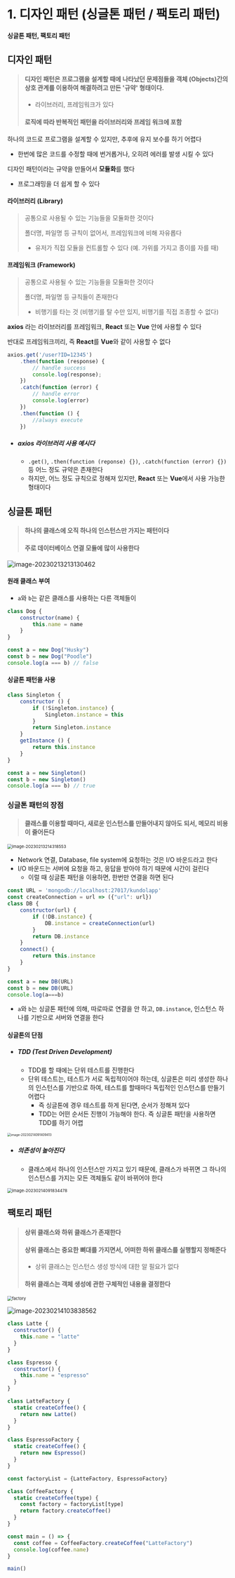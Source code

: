 # 1. 디자인 패턴 (싱글톤 패턴 / 팩토리 패턴)

####	싱글톤 패턴, 팩토리 패턴



## 디자인 패턴

> #### 디자인 패턴은 프로그램을 설계할 때에 나타났던 문제점들을 객체 (Objects)간의 상호 관계를 이용하여 해결하려고 만든 '규약' 형태이다.
>
> - 라이브러리, 프레임워크가 있다
>
> #### 로직에 따라 반복적인 패턴을 라이브러리와 프레임 워크에 포함



하나의 코드로 프로그램을 설계할 수 있지만, 추후에 유지 보수를 하기 어렵다

- 한번에 많은 코드를 수정할 때에 번거롭거나, 오히려 에러를 발생 시킬 수 있다



디자인 패턴이라는 규약을 만들어서 **모듈화**를 했다

- 프로그래밍을 더 쉽게 할 수 있다



#### 라이브러리 (Library)

> 공통으로 사용될 수 있는 기능들을 모듈화한 것이다
>
> 폴더명, 파일명 등 규칙이 없어서, 프레임워크에 비해 자유롭다
>
> - 유저가 직접 모듈을 컨트롤할 수 있다 (예. 가위를 가지고 종이를 자를 때)



#### 프레임워크 (Framework)

> 공통으로 사용될 수 있는 기능들을 모듈화한 것이다
>
> 폴더명, 파일명 등 규칙들이 존재한다
>
> - 비행기를 타는 것 (비행기를 탈 수만 있지, 비행기를 직접 조종할 수 없다)



**axios** 라는 라이브러리를 프레임워크, **React** 또는 **Vue** 안에 사용할 수 있다

반대로 프레임워크끼리, 즉 **React**를 **Vue**와 같이 사용할 수 없다



```javascript
axios.get('/user?ID=12345')
	.then(function (response) {
    	// handle success
    	console.log(response);
	})
	.catch(function (error) {
    	// handle error
    	console.log(error)
	})
	.then(function () {
    	//always execute
	})
```

- ##### axios 라이브러리 사용 예시다

  - `.get()`, `.then(function (reponse) {})`, `.catch(function (error) {})` 등 어느 정도 규약은 존재한다
  - 하지만, 어느 정도 규칙으로 정해져 있지만, **React** 또는 **Vue**에서 사용 가능한 형태이다





## 싱글톤 패턴

> #### 하나의 클래스에 오직 하나의 인스턴스만 가지는 패턴이다
>
> #### 주로 데이터베이스 연결 모듈에 많이 사용한다

![image-20230213213130462](1_디자인_패턴과_프로그래밍_패러다임.assets/image-20230213213130462.png)



#### 원래 클래스 부여

- `a`와 `b`는 같은 클래스를 사용하는 다른 객체들이

```javascript
class Dog {
    constructor(name) {
        this.name = name
    }
}

const a = new Dog("Husky")
const b = new Dog("Poodle")
console.log(a === b) // false
```



#### 싱글톤 패턴을 사용

```javascript
class Singleton {
    constructor () {
        if (!Singleton.instance) {
            Singleton.instance = this
        }
        return Singleton.instance
    }
    getInstance () {
        return this.instance
    }
}

const a = new Singleton()
const b = new Singleton()
console.log(a === b) // true
```



### 싱글톤 패턴의 장점

> #### 클래스를 이용할 때마다, 새로운 인스턴스를 만들어내지 않아도 되서, 메모리 비용이 줄어든다

<img src="1_디자인_패턴과_프로그래밍_패러다임.assets/image-20230213214318553.png" alt="image-20230213214318553" style="zoom:67%;" />

- Network 연결, Database, file system에 요청하는 것은 I/O 바운드라고 한다
- I/O 바운드는 서버에 요청을 하고, 응답을 받아야 하기 때문에 시간이 걸린다
  - 이럴 때 싱글톤 패턴을 이용하면, 한번만 연결을 하면 된다



```javascript
const URL = 'mongodb://localhost:27017/kundolapp'
const createConnection = url => ({"url": url})
class DB {
    constructor(url) {
        if (!DB.instance) {
            DB.instance = createConnection(url)
        }
        return DB.instance
    }
    connect() {
        return this.instance
    }
}

const a = new DB(URL)
const b = new DB(URL)
console.log(a===b)
```

- `a`와 `b`는 싱글톤 패턴에 의해, 따로따로 연결을 안 하고, `DB.instance`, 인스턴스 하나를 기반으로 서버와 연결을 한다





#### 싱글톤의 단점

- ##### TDD (Test Driven Development)

  - TDD를 할 때에는 단위 테스트를 진행한다
  - 단위 테스트는, 테스트가 서로 독립적이어야 하는데, 싱글톤은 미리 생성한 하나의 인스턴스를 기반으로 하여, 테스트를 할때마다 독립적인 인스턴스를 만들기 어렵다
    - 즉 싱글톤에 경우 테스트를 하게 된다면, 순서가 정해져 있다
    - TDD는 어떤 순서든 진행이 가능해야 한다. 즉 싱글톤 패턴을 사용하면 TDD를 하기 어렵

<img src="1_디자인_패턴과_프로그래밍_패러다임.assets/image-20230214091409413.png" alt="image-20230214091409413" style="zoom:50%;" />

- ##### 의존성이 높아진다

  - 클래스에서 하나의 인스턴스만 가지고 있기 때문에, 클래스가 바뀌면 그 하나의 인스턴스를 가지는 모든 객체들도 같이 바뀌어야 한다

<img src="1_디자인_패턴과_프로그래밍_패러다임.assets/image-20230214091834478.png" alt="image-20230214091834478" style="zoom:67%;" />





## 팩토리 패턴

> #### 상위 클래스와 하위 클래스가 존재한다
>
> #### 상위 클래스는 중요한 뼈대를 가지면서, 어떠한 하위 클래스를 실행할지 정해준다
>
> - 상위 클래스는 인스턴스 생성 방식에 대한 알 필요가 없다
>
> #### 하위 클래스는 객체 생성에 관한 구체적인 내용을 결정한다



<img src="1_디자인_패턴과_프로그래밍_패러다임.assets/factory.png" alt="factory" style="zoom: 67%;" />

![image-20230214103838562](1_디자인_패턴과_프로그래밍_패러다임.assets/image-20230214103838562.png)

```javascript
class Latte {
  constructor() {
    this.name = "latte"
  }
}

class Espresso {
  constructor() {
    this.name = "espresso"
  }
}

class LatteFactory {
  static createCoffee() {
    return new Latte()
  }
}

class EspressoFactory {
  static createCoffee() {
    return new Espresso()
  }
}

const factoryList = {LatteFactory, EspressoFactory}

class CoffeeFactory {
  static createCoffee(type) {
    const factory = factoryList[type]
    return factory.createCoffee()
  }
}

const main = () => {
  const coffee = CoffeeFactory.createCoffee("LatteFactory")
  console.log(coffee.name)
}

main()
```

